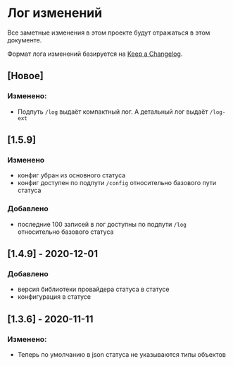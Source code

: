 # Лог изменений

Все заметные изменения в этом проекте будут отражаться в этом документе.

Формат лога изменений базируется на [Keep a Changelog](https://keepachangelog.com/en/1.0.0/).

## [Новое]

### Изменено:

* Подпуть `/log` выдаёт компактный лог. А детальный лог выдаёт `/log-ext`

## [1.5.9]

### Изменено

* конфиг убран из основного статуса
* конфиг доступен по подпути `/config` относительно базового пути статуса

### Добавлено

* последние 100 записей в лог доступны по подпути `/log` относительно базового статуса

## [1.4.9] - 2020-12-01

### Добавлено

* версия библиотеки провайдера статуса в статусе
* конфигурация в статусе

## [1.3.6] - 2020-11-11

### Изменено:

* Теперь по умолчанию в json статуса не указываются типы объектов
